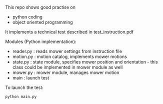 
This repo shows good practise on 
* python coding
* object oriented programming

It implements a technical test described in test_instruction.pdf

Modules (Python implementation):
* reader.py : reads mower settings from instruction file
* motion.py : motion catalog, implements mower motions
* state.py : state module, specifies mower position and orientation - this class could be implemented
in mower module as well
* mower.py : mower module, manages mower motion
* main : launch test

To launch the test:
```
python main.py
```
